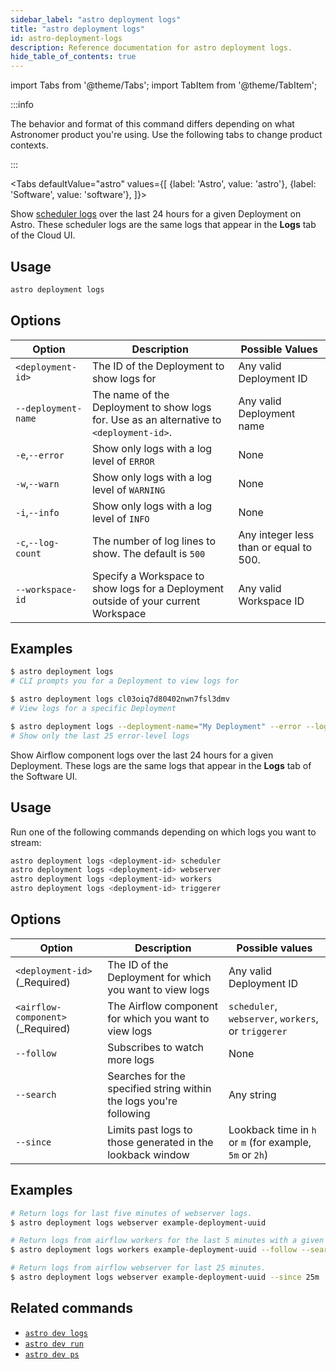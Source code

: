 ```yaml
---
sidebar_label: "astro deployment logs"
title: "astro deployment logs"
id: astro-deployment-logs
description: Reference documentation for astro deployment logs.
hide_table_of_contents: true
---
```


import Tabs from '@theme/Tabs';
import TabItem from '@theme/TabItem';

:::info  

The behavior and format of this command differs depending on what Astronomer product you're using. Use the following tabs to change product contexts. 

:::

<Tabs
    defaultValue="astro"
    values={[
        {label: 'Astro', value: 'astro'},
        {label: 'Software', value: 'software'},
    ]}>
<TabItem value="astro">

Show [scheduler logs](scheduler-logs.md) over the last 24 hours for a given Deployment on Astro. These scheduler logs are the same logs that appear in the **Logs** tab of the Cloud UI.

## Usage

```sh
astro deployment logs
```

## Options

| Option              | Description                                                                              | Possible Values                        |
| ------------------- | ---------------------------------------------------------------------------------------- | -------------------------------------- |
| `<deployment-id>`   | The ID of the Deployment to show logs for                                                | Any valid Deployment ID                |
| `--deployment-name` | The name of the Deployment to show logs for. Use as an alternative to `<deployment-id>`. | Any valid Deployment name              |
| `-e`,`--error`      | Show only logs with a log level of `ERROR`                                               | None                                   |
| `-w`,`--warn`       | Show only logs with a log level of `WARNING`                                             | None                                   |
| `-i`,`--info`       | Show only logs with a log level of `INFO`                                                | None                                   |
| `-c`,`--log-count`  | The number of log lines to show. The default is `500`                                    | Any integer less than or equal to 500. |
| `--workspace-id`    | Specify a Workspace to show logs for a Deployment outside of your current Workspace      | Any valid Workspace ID                 |

## Examples

```sh
$ astro deployment logs
# CLI prompts you for a Deployment to view logs for

$ astro deployment logs cl03oiq7d80402nwn7fsl3dmv
# View logs for a specific Deployment

$ astro deployment logs --deployment-name="My Deployment" --error --log-count=25
# Show only the last 25 error-level logs
```

</TabItem>

<TabItem value="software">

Show Airflow component logs over the last 24 hours for a given Deployment. These logs are the same logs that appear in the **Logs** tab of the Software UI.

## Usage

Run one of the following commands depending on which logs you want to stream:

```sh
astro deployment logs <deployment-id> scheduler
astro deployment logs <deployment-id> webserver
astro deployment logs <deployment-id> workers
astro deployment logs <deployment-id> triggerer
```

## Options

| Option                            | Description                                                        | Possible values                                         |
| --------------------------------- | ------------------------------------------------------------------ | ------------------------------------------------------- |
| `<deployment-id>` (_Required)     | The ID of the Deployment for which you want to view logs           | Any valid Deployment ID                                 |
| `<airflow-component>` (_Required) | The Airflow component for which you want to view logs              | `scheduler`, `webserver`, `workers`, or `triggerer`     |
| `--follow`                        | Subscribes to watch more logs                                      | None                                                    |
| `--search`                        | Searches for the specified string within the logs you're following | Any string                                              |
| `--since`                         | Limits past logs to those generated in the lookback window         | Lookback time in `h` or `m` (for example, `5m` or `2h`) |


## Examples

```sh
# Return logs for last five minutes of webserver logs.
$ astro deployment logs webserver example-deployment-uuid

# Return logs from airflow workers for the last 5 minutes with a given search term, and subscribe to view more as they are generated.
$ astro deployment logs workers example-deployment-uuid --follow --search "some search terms"

# Return logs from airflow webserver for last 25 minutes.
$ astro deployment logs webserver example-deployment-uuid --since 25m
```

</TabItem>
</Tabs>

## Related commands

- [`astro dev logs`](cli/astro-dev-logs.md)
- [`astro dev run`](cli/astro-dev-run.md)
- [`astro dev ps`](cli/astro-dev-ps.md)

